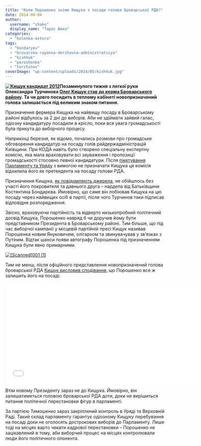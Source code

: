 ```yaml
---
title: "Коли Порошенко зніме Кищука з посади голови Броварської РДА?"
date: 2014-06-04
author: 
  username: "shako"
  display_name: "Тарас Шако"
categories: 
  - "kolonka-avtora"
tags: 
  - "bondaryev"
  - "brovarska-rayonna-derzhavna-administratsiya"
  - "kishhuk"
  - "poroshenko"
  - "turchinov"
coverImage: "wp-content/uploads/2014/05/kishhuk.jpg"
---
```


**[![Кищук кандидат 2012](https://mpz.brovary.org/wp-content/uploads/2012/08/Kishhuk-kandidat-2012.jpg)](https://mpz.brovary.org/wp-content/uploads/2012/08/Kishhuk-kandidat-2012.jpg)Позаминулого тижня з легкої руки Олександра Турчинова [Олег Кищук став до керма Броварського району](https://mpz.brovary.org/kishhuk-spodivayetsya-shho-poroshenko-zalishit-yogo-na-posadi). Та чи довго посидить в теплому кабінеті новопризначений голова залишається під великим знаком питання.**

Призначення фермера Кищука на найвищу посаду в Броварському районі відбулось за 2 дні до виборів. Аби не здіймати зайвий галас, одіозну кандидатуру посадили в крісло, поки вся увага громадськості була прикута до виборчого процесу.

Наприкінці березня, як відомо, почались розмови про громадське обговорення кандидатур на посаду голів райдержадміністрацій Київщини. При КОДА навіть було створено спеціальну експертну комісію, яка мала враховувати всі зауваження і пропозиції громадськості стосовно певної кандидатури. Після [пікетування Парламенту та Уряду](https://mpz.brovary.org/brovarchani-piketuvali-kabinet-ministriv-vimagayuchi-ne-priznachati-kishhuka-golovoyu-rda/) з вимогою не призначати Кищука ця комісія відхилила його як претендента на посаду голови РДА.

Призначення Кищука, [як повідомляють джерела](https://mpz.brovary.org/turchinov-priznachiv-kishhuka-golovoyu-brovarskoyi-rda/), не обійшлось без участі його покровителя та давнього друга – нардепа від Батьківщини Костянтина Бондарєва. Ймовірно, що саме він лобіював Кищука на цю посаду через найвищих осіб в партії, після чого Турчинов таки підписав відповідне розпорядження.

Звісно, враховуючи партійність та відверто низькопробний політичний досвід Кищука, Порошенко навряд б чи доручив йому бути представником Президента в Броварському районі. Тим більше, що під час виборчої кампанії у місцевій партійній пресі Кищук називав Порошенка новим Януковичем, олігархом та звинувачував у зв’язках з Путіним. Відтак шанси появи автографу Порошенка під призначенням Кищука були явно примарними.

[![[Scanned]001 (1)](https://mpz.brovary.org/wp-content/uploads/2014/06/Scanned001-1.jpg)](https://mpz.brovary.org/wp-content/uploads/2014/06/Scanned001-1.jpg)

Тим не менш, після офіційного представлення новопризначений голова броварської РДА [Кищук висловив сподівання](https://mpz.brovary.org/kishhuk-spodivayetsya-shho-poroshenko-zalishit-yogo-na-posadi), що Порошенко все ж залишить його на посаді.

<iframe src="//www.youtube.com/embed/n4CS_4iGE90" width="600" height="315" frameborder="0" allowfullscreen="allowfullscreen"></iframe>

Втім новому Президенту зараз не до Кищука. Ймовірно, він залишатиметься головою броварської РДА доти, доки не вирішиться питання політичної перестановки фігур в парламенті.

За партією Тимошенко зараз закріплений контроль в Уряді та Верховній Раді. Такий склад парламенту гарантує одіозному Кищуку перебування на посаді доки не оголосять дострокових виборів до Парламенту. Лише тоді на місцях варто чекати кадрової перестановки – Порошенко не зацікавлений в тому, аби виборчий процес на місцях контролювали люди його політичного опонента.

